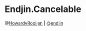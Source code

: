 Endjin.Cancelable
=================

@[HowardvRooijen](http://twitter.com/howardvrooijen) | @[endjin](http://twitter.com/endjin) 
